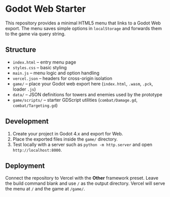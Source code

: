 # Godot Web Starter

This repository provides a minimal HTML5 menu that links to a Godot Web export.
The menu saves simple options in `localStorage` and forwards them to the game via query string.

## Structure

- `index.html` – entry menu page
- `styles.css` – basic styling
- `main.js` – menu logic and option handling
- `vercel.json` – headers for cross-origin isolation
- `game/` – place your Godot web export here (`index.html`, `.wasm`, `.pck`, loader `.js`)
- `data/` – JSON definitions for towers and enemies used by the prototype
- `game/scripts/` – starter GDScript utilities (`combat/Damage.gd`, `combat/Targeting.gd`)

## Development

1. Create your project in Godot 4.x and export for Web.
2. Place the exported files inside the `game/` directory.
3. Test locally with a server such as `python -m http.server` and open `http://localhost:8000`.

## Deployment

Connect the repository to Vercel with the **Other** framework preset. Leave the build command blank and use `/` as the output directory. Vercel will serve the menu at `/` and the game at `/game/`.

